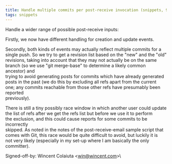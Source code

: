 ```yaml
---
title: Handle multiple commits per post-receive invocation (snippets, 9dd5748)
tags: snippets
---
```


Handle a wider range of possible post-receive inputs:

Firstly, we now have different handling for creation and update events.

Secondly, both kinds of events may actually reflect multiple commits for a\
single push. So we try to get a revision list based on the "new" and the "old"\
revisions, taking into account that they may not actually be on the same\
branch (so we use "git merge-base" to determine a likely common ancestor) and\
trying to avoid generating posts for commits which have already generated\
posts in the past (we do this by excluding all refs apart from the current\
one; any commits reachable from those other refs have presumably been reported\
previously).

There is still a tiny possibly race window in which another user could update\
the list of refs after we get the refs list but before we use it to perform\
the exclusion, and this could cause reports for some commits to be incorrectly\
skipped. As noted in the notes of the post-receive-email sample script that\
comes with Git, this race would be quite difficult to avoid, but luckily it is\
not very likely (especially in my set-up where I am basically the only\
committer).

Signed-off-by: Wincent Colaiuta &lt;win@wincent.com&gt;\
